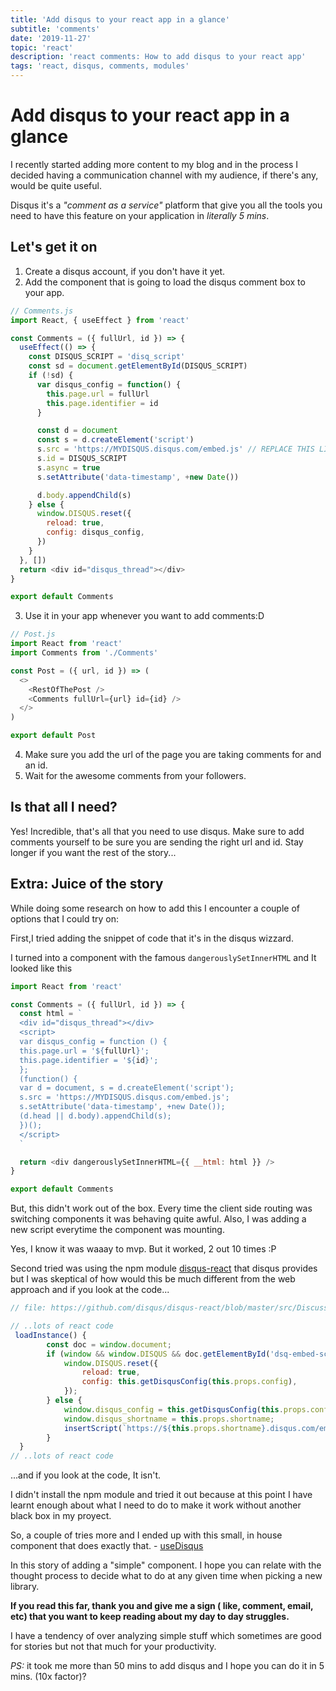 ```yaml
---
title: 'Add disqus to your react app in a glance'
subtitle: 'comments'
date: '2019-11-27'
topic: 'react'
description: 'react comments: How to add disqus to your react app'
tags: 'react, disqus, comments, modules'
---
```


# Add disqus to your react app in a glance

I recently started adding more content to my blog and in the process I decided having a communication channel with my audience, if there's any, would be quite useful.

Disqus it's a _"comment as a service"_ platform that give you all the tools you need to have this feature on your application in _literally 5 mins_.

## Let's get it on

1. Create a disqus account, if you don't have it yet.
2. Add the component that is going to load the disqus comment box to your app.

```javascript
// Comments.js
import React, { useEffect } from 'react'

const Comments = ({ fullUrl, id }) => {
  useEffect(() => {
    const DISQUS_SCRIPT = 'disq_script'
    const sd = document.getElementById(DISQUS_SCRIPT)
    if (!sd) {
      var disqus_config = function() {
        this.page.url = fullUrl
        this.page.identifier = id
      }

      const d = document
      const s = d.createElement('script')
      s.src = 'https://MYDISQUS.disqus.com/embed.js' // REPLACE THIS LINE WITH YOUR DISQUS LINE
      s.id = DISQUS_SCRIPT
      s.async = true
      s.setAttribute('data-timestamp', +new Date())

      d.body.appendChild(s)
    } else {
      window.DISQUS.reset({
        reload: true,
        config: disqus_config,
      })
    }
  }, [])
  return <div id="disqus_thread"></div>
}

export default Comments
```

3. Use it in your app whenever you want to add comments:D

```javascript
// Post.js
import React from 'react'
import Comments from './Comments'

const Post = ({ url, id }) => (
  <>
    <RestOfThePost />
    <Comments fullUrl={url} id={id} />
  </>
)

export default Post
```

4. Make sure you add the url of the page you are taking comments for and an id.
5. Wait for the awesome comments from your followers.

## Is that all I need?

Yes! Incredible, that's all that you need to use disqus. Make sure to add comments yourself to be sure you are sending the right url and id. Stay longer if you want the rest of the story...

## Extra: Juice of the story

While doing some research on how to add this I encounter a couple of options that I could try on:

First,I tried adding the snippet of code that it's in the disqus wizzard.

I turned into a component with the famous `dangerouslySetInnerHTML` and It looked like this

```javascript
import React from 'react'

const Comments = ({ fullUrl, id }) => {
  const html = `
  <div id="disqus_thread"></div>
  <script>
  var disqus_config = function () {
  this.page.url = '${fullUrl}';
  this.page.identifier = '${id}';
  };
  (function() {
  var d = document, s = d.createElement('script');
  s.src = 'https://MYDISQUS.disqus.com/embed.js';
  s.setAttribute('data-timestamp', +new Date());
  (d.head || d.body).appendChild(s);
  })();
  </script>
  `

  return <div dangerouslySetInnerHTML={{ __html: html }} />
}

export default Comments
```

But, this didn't work out of the box. Every time the client side routing was switching components it was behaving quite awful. Also, I was adding a new script everytime the component was mounting. 

Yes, I know it was waaay to mvp. But it worked, 2 out 10 times :P

Second tried was using the npm module [disqus-react](https://github.com/disqus/disqus-react) that disqus provides but I was skeptical of how would this be much different from the web approach and if you look at the code...

```javascript
// file: https://github.com/disqus/disqus-react/blob/master/src/DiscussionEmbed.jsx

// ..lots of react code
 loadInstance() {
        const doc = window.document;
        if (window && window.DISQUS && doc.getElementById('dsq-embed-scr')) {
            window.DISQUS.reset({
                reload: true,
                config: this.getDisqusConfig(this.props.config),
            });
        } else {
            window.disqus_config = this.getDisqusConfig(this.props.config);
            window.disqus_shortname = this.props.shortname;
            insertScript(`https://${this.props.shortname}.disqus.com/embed.js`, 'dsq-embed-scr', doc.body);
        }
  }
// ..lots of react code
```

...and if you look at the code, It isn't.

I didn't install the npm module and tried it out because at this point I have learnt enough about what I need to do to make it work without another black box in my proyect.

So, a couple of tries more and I ended up with this small, in house component that does exactly that. - [useDisqus](https://github.com/neomaxzero/useDisqus)

In this story of adding a "simple" component. I hope you can relate with the thought process to decide what to do at any given time when picking a new library.

**If you read this far, thank you and give me a sign ( like, comment, email, etc) that you want to keep reading about my day to day struggles.**

I have a tendency of over analyzing simple stuff which sometimes are good for stories but not that much for your productivity.

_PS:_ it took me more than 50 mins to add disqus and I hope you can do it in 5 mins. (10x factor)?
